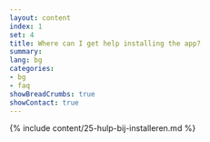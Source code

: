 ```yaml
---
layout: content
index: 1
set: 4
title: Where can I get help installing the app?
summary: 
lang: bg
categories:
- bg
- faq
showBreadCrumbs: true
showContact: true
---
```

{% include content/25-hulp-bij-installeren.md %}
